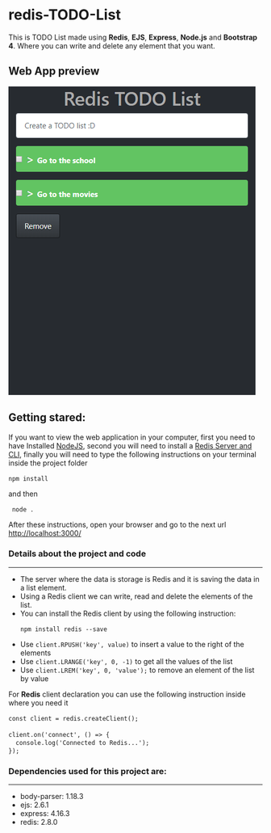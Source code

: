 # redis-TODO-List

This is TODO List made using **Redis**, **EJS**, **Express**, **Node.js** and **Bootstrap 4**. Where you can write and delete any element that you want.

## Web App preview
![Web App preview](readme-images/website-preview.png)

## Getting stared:
If you want to view the web application in your computer, first you need to have Installed [NodeJS](https://nodejs.org/es/), second you will need to install a [Redis Server and CLI](https://redis.io/download), finally you will need to type the following instructions on your terminal inside the project folder 
```shell
npm install 
```
 and then 
 ```shell
  node .
  ```
  After these instructions, open your browser and go to the next url [http://localhost:3000/](http://localhost:3000/)

### Details about the project and code
---
* The server where the data is storage is Redis and it is saving the data in a list element.
* Using a Redis client we can write, read and delete the elements of the list.
* You can install the Redis client by using the following instruction: 
  ```shell
  npm install redis --save
  ```
* Use ``client.RPUSH('key', value)`` to insert a value to the right of the elements
* Use ``client.LRANGE('key', 0, -1)`` to get all the values of the list
* Use ``client.LREM('key', 0, 'value');`` to remove an element of the list by value


For **Redis** client declaration you can use the following instruction inside where you need it

```
const client = redis.createClient();

client.on('connect', () => {
  console.log('Connected to Redis...');
});
```

### Dependencies used for this project are:
---
* body-parser: 1.18.3
* ejs: 2.6.1
* express: 4.16.3
* redis: 2.8.0